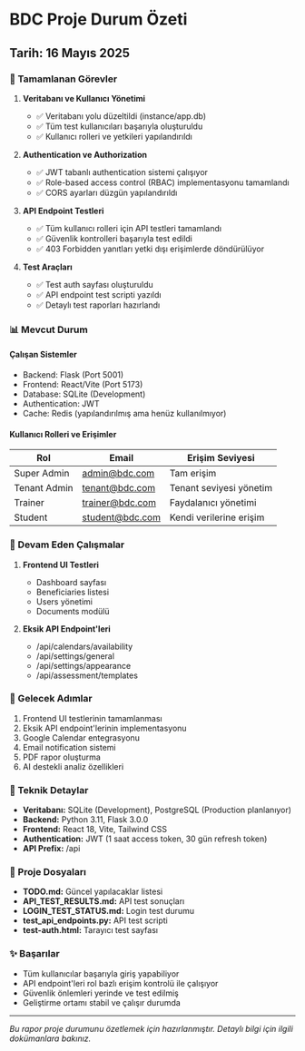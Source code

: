 # BDC Proje Durum Özeti

## Tarih: 16 Mayıs 2025

### 🎯 Tamamlanan Görevler

1. **Veritabanı ve Kullanıcı Yönetimi**
   - ✅ Veritabanı yolu düzeltildi (instance/app.db)
   - ✅ Tüm test kullanıcıları başarıyla oluşturuldu
   - ✅ Kullanıcı rolleri ve yetkileri yapılandırıldı

2. **Authentication ve Authorization**
   - ✅ JWT tabanlı authentication sistemi çalışıyor
   - ✅ Role-based access control (RBAC) implementasyonu tamamlandı
   - ✅ CORS ayarları düzgün yapılandırıldı

3. **API Endpoint Testleri**
   - ✅ Tüm kullanıcı rolleri için API testleri tamamlandı
   - ✅ Güvenlik kontrolleri başarıyla test edildi
   - ✅ 403 Forbidden yanıtları yetki dışı erişimlerde döndürülüyor

4. **Test Araçları**
   - ✅ Test auth sayfası oluşturuldu
   - ✅ API endpoint test scripti yazıldı
   - ✅ Detaylı test raporları hazırlandı

### 📊 Mevcut Durum

#### Çalışan Sistemler
- Backend: Flask (Port 5001)
- Frontend: React/Vite (Port 5173)
- Database: SQLite (Development)
- Authentication: JWT
- Cache: Redis (yapılandırılmış ama henüz kullanılmıyor)

#### Kullanıcı Rolleri ve Erişimler
| Rol | Email | Erişim Seviyesi |
|-----|-------|-----------------|
| Super Admin | admin@bdc.com | Tam erişim |
| Tenant Admin | tenant@bdc.com | Tenant seviyesi yönetim |
| Trainer | trainer@bdc.com | Faydalanıcı yönetimi |
| Student | student@bdc.com | Kendi verilerine erişim |

### 🚧 Devam Eden Çalışmalar

1. **Frontend UI Testleri**
   - Dashboard sayfası
   - Beneficiaries listesi
   - Users yönetimi
   - Documents modülü

2. **Eksik API Endpoint'leri**
   - /api/calendars/availability
   - /api/settings/general
   - /api/settings/appearance
   - /api/assessment/templates

### 📝 Gelecek Adımlar

1. Frontend UI testlerinin tamamlanması
2. Eksik API endpoint'lerinin implementasyonu
3. Google Calendar entegrasyonu
4. Email notification sistemi
5. PDF rapor oluşturma
6. AI destekli analiz özellikleri

### 🔧 Teknik Detaylar

- **Veritabanı:** SQLite (Development), PostgreSQL (Production planlanıyor)
- **Backend:** Python 3.11, Flask 3.0.0
- **Frontend:** React 18, Vite, Tailwind CSS
- **Authentication:** JWT (1 saat access token, 30 gün refresh token)
- **API Prefix:** /api

### 📁 Proje Dosyaları

- **TODO.md:** Güncel yapılacaklar listesi
- **API_TEST_RESULTS.md:** API test sonuçları
- **LOGIN_TEST_STATUS.md:** Login test durumu
- **test_api_endpoints.py:** API test scripti
- **test-auth.html:** Tarayıcı test sayfası

### ✨ Başarılar

- Tüm kullanıcılar başarıyla giriş yapabiliyor
- API endpoint'leri rol bazlı erişim kontrolü ile çalışıyor
- Güvenlik önlemleri yerinde ve test edilmiş
- Geliştirme ortamı stabil ve çalışır durumda

---
*Bu rapor proje durumunu özetlemek için hazırlanmıştır. Detaylı bilgi için ilgili dokümanlara bakınız.*